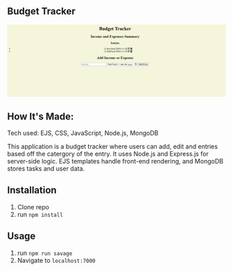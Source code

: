 ## Budget Tracker
![Thumbnail](public/img/page.jpg)
 ## How It's Made:
 Tech used: EJS, CSS, JavaScript, Node.js, MongoDB

 This application is a budget tracker where users can add, edit and entries based off the catergory of the entry. It uses Node.js and Express.js for server-side logic. EJS templates handle front-end rendering, and MongoDB stores tasks and user data. 

## Installation

1. Clone repo
2. run `npm install`


## Usage

1. run `npm run savage`
2. Navigate to `localhost:7000`
